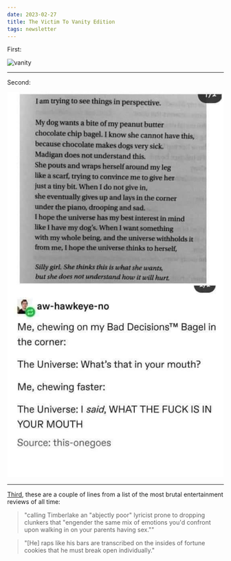 ```yaml
---
date: 2023-02-27
title: The Victim To Vanity Edition
tags: newsletter
---
```


First:

![vanity](https://raw.githubusercontent.com/muneer78/muneer78.github.io/master/images/vanity.jpeg)
___

Second: 

![pbdog](https://raw.githubusercontent.com/muneer78/muneer78.github.io/master/images/pbdog.jpg)
___

[Third](https://www.grunge.com/127517/the-most-brutal-entertainment-reviews-of-all-time/), these are a couple of lines from a list of the most brutal entertainment reviews of all time:

> "calling Timberlake an "abjectly poor" lyricist prone to dropping clunkers that "engender the same mix of emotions you'd confront upon walking in on your parents having sex.""

> "[He] raps like his bars are transcribed on the insides of fortune cookies that he must break open individually."
